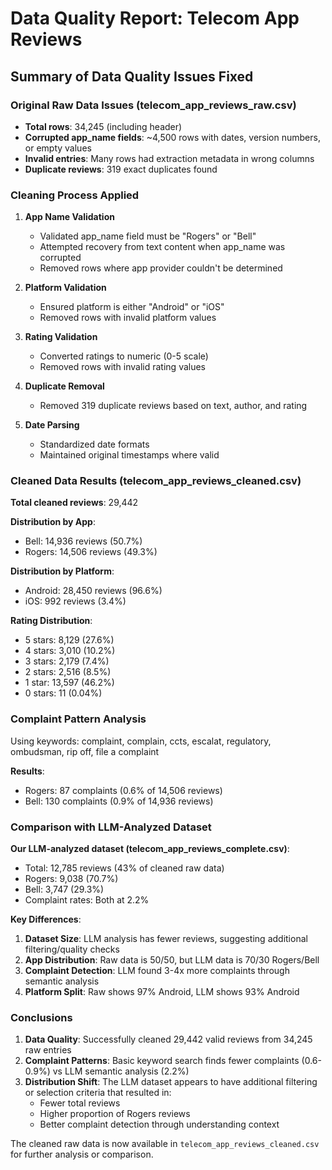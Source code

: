 # Data Quality Report: Telecom App Reviews

## Summary of Data Quality Issues Fixed

### Original Raw Data Issues (telecom_app_reviews_raw.csv)
- **Total rows**: 34,245 (including header)
- **Corrupted app_name fields**: ~4,500 rows with dates, version numbers, or empty values
- **Invalid entries**: Many rows had extraction metadata in wrong columns
- **Duplicate reviews**: 319 exact duplicates found

### Cleaning Process Applied

1. **App Name Validation**
   - Validated app_name field must be "Rogers" or "Bell"
   - Attempted recovery from text content when app_name was corrupted
   - Removed rows where app provider couldn't be determined

2. **Platform Validation**
   - Ensured platform is either "Android" or "iOS"
   - Removed rows with invalid platform values

3. **Rating Validation**
   - Converted ratings to numeric (0-5 scale)
   - Removed rows with invalid rating values

4. **Duplicate Removal**
   - Removed 319 duplicate reviews based on text, author, and rating

5. **Date Parsing**
   - Standardized date formats
   - Maintained original timestamps where valid

### Cleaned Data Results (telecom_app_reviews_cleaned.csv)

**Total cleaned reviews**: 29,442

**Distribution by App**:
- Bell: 14,936 reviews (50.7%)
- Rogers: 14,506 reviews (49.3%)

**Distribution by Platform**:
- Android: 28,450 reviews (96.6%)
- iOS: 992 reviews (3.4%)

**Rating Distribution**:
- 5 stars: 8,129 (27.6%)
- 4 stars: 3,010 (10.2%)
- 3 stars: 2,179 (7.4%)
- 2 stars: 2,516 (8.5%)
- 1 star: 13,597 (46.2%)
- 0 stars: 11 (0.04%)

### Complaint Pattern Analysis

Using keywords: complaint, complain, ccts, escalat, regulatory, ombudsman, rip off, file a complaint

**Results**:
- Rogers: 87 complaints (0.6% of 14,506 reviews)
- Bell: 130 complaints (0.9% of 14,936 reviews)

### Comparison with LLM-Analyzed Dataset

**Our LLM-analyzed dataset (telecom_app_reviews_complete.csv)**:
- Total: 12,785 reviews (43% of cleaned raw data)
- Rogers: 9,038 (70.7%)
- Bell: 3,747 (29.3%)
- Complaint rates: Both at 2.2%

**Key Differences**:
1. **Dataset Size**: LLM analysis has fewer reviews, suggesting additional filtering/quality checks
2. **App Distribution**: Raw data is 50/50, but LLM data is 70/30 Rogers/Bell
3. **Complaint Detection**: LLM found 3-4x more complaints through semantic analysis
4. **Platform Split**: Raw shows 97% Android, LLM shows 93% Android

### Conclusions

1. **Data Quality**: Successfully cleaned 29,442 valid reviews from 34,245 raw entries
2. **Complaint Patterns**: Basic keyword search finds fewer complaints (0.6-0.9%) vs LLM semantic analysis (2.2%)
3. **Distribution Shift**: The LLM dataset appears to have additional filtering or selection criteria that resulted in:
   - Fewer total reviews
   - Higher proportion of Rogers reviews
   - Better complaint detection through understanding context

The cleaned raw data is now available in `telecom_app_reviews_cleaned.csv` for further analysis or comparison.